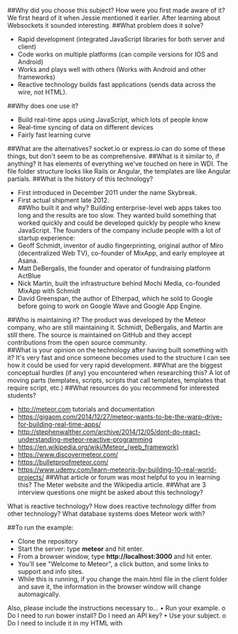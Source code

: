 ##Why did you choose this subject?  How were you first made aware of it?
We first heard of it when Jessie mentioned it earlier.  After learning about Websockets it sounded interesting.
##What problem does it solve?
* Rapid development (integrated JavaScript libraries for both server and client)
* Code works on multiple platforms (can compile versions for IOS and Android)
* Works and plays well with others (Works with Android and other frameworks)
* Reactive technology builds fast applications (sends data across the wire, not HTML).

##Why does one use it?
* Build real-time apps using JavaScript, which lots of people know
* Real-time syncing of data on different devices
* Fairly fast learning curve

##What are the alternatives?
socket.io or express.io can do some of these things, but don't seem to be as comprehensive.
##What is it similar to, if anything?
It has elements of everything we've touched on here in WDI.  The file folder structure looks like Rails or Angular, the templates are like Angular partials.
##What is the history of this technology?
* First introduced in December 2011 under the name Skybreak.
* First actual shipment late 2012.  
##Who built it and why?
Building enterprise-level web apps takes too long and the results are too slow.  They wanted build something that worked quickly and could be developed quickly by people who knew JavaScript.
The founders of the company include people with a lot of startup experience:
* Geoff Schmidt, inventor of audio fingerprinting, original author of Miro (decentralized Web TV), co-founder of MixApp, and early employee at Asana.
* Matt DeBergalis, the founder and operator of fundraising platform ActBlue
* Nick Martin, built the infrastructure behind Mochi Media, co-founded MixApp  with Schmidt
* David Greenspan, the author of Etherpad, which he sold to Google before going to work on Google Wave and Google App Engine.

##Who is maintaining it?
The product was developed by the Meteor company, who are still maintaining it.  Schmidt, DeBergalis, and Martin are still there.  The source is maintained on GitHub and they accept contributions from the open source community.  
##What is your opinion on the technology after having built something with it?
It's very fast and once someone becomes used to the structure I can see how it could be used for very rapid development.
##What are the biggest conceptual hurdles (if any) you encountered when researching this?
A lot of moving parts (templates, scripts, scripts that call templates, templates that require script, etc.)
##What resources do you recommend for interested students?
* http://meteor.com tutorials and documentation
* https://gigaom.com/2014/12/27/meteor-wants-to-be-the-warp-drive-for-building-real-time-apps/
* http://stephenwalther.com/archive/2014/12/05/dont-do-react-understanding-meteor-reactive-programming
* https://en.wikipedia.org/wiki/Meteor_(web_framework)
* https://www.discovermeteor.com/
* https://bulletproofmeteor.com/
* https://www.udemy.com/learn-meteorjs-by-building-10-real-world-projects/
##What article or forum was most helpful to you in learning this?
The Meter website and the Wikipedia article.
##What are 3 interview questions one might be asked about this technology?

What is reactive technology?
How does reactive technology differ from other technology?
What database systems does Meteor work with?

##To run the example:

* Clone the repository
* Start the server: type **meteor** and hit enter.
* From a browser window, type **http://localhost:3000** and hit enter.
* You'll see "Welcome to Meteor", a click button, and some links to support and info sites.  
* While this is running, if you change the main.html file in the client folder and save it, the information in the browser window will change automagically.  


Also, please include the instructions necessary to...
•	Run your example.
o	Do I need to run bower install? Do I need an API key?
•	Use your subject.
o	Do I need to include it in my HTML with <script> tags? Do I need to brew install anything? Can I deploy it to Heroku?
